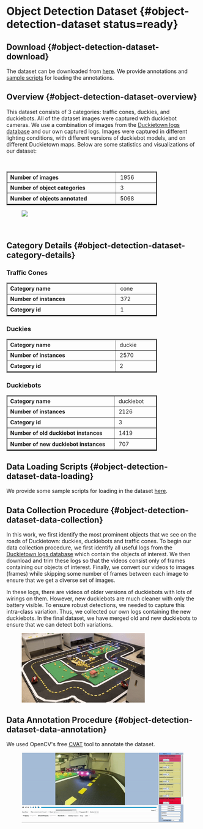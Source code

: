 # Object Detection Dataset {#object-detection-dataset status=ready}

## Download {#object-detection-dataset-download}
The dataset can be downloaded from [here](https://drive.google.com/drive/folders/1cTBoKrXJb0kajBGxhuBxJpbKaotHPX7O). We provide annotations and [sample scripts](https://github.com/saryazdi/Duckietown-Object-Detection-LFV/tree/master/OD_scripts) for loading the annotations.

## Overview {#object-detection-dataset-overview}
This dataset consists of 3 categories: traffic cones, duckies, and duckiebots. All of the dataset images were captured with duckiebot cameras. We use a combination of images from the [Duckietown logs database](http://logs.duckietown.org/) and our own captured logs. Images were captured in different lighting conditions, with different versions of duckiebot models, and on different Duckietown maps. Below are some statistics and visualizations of our dataset:

<br clear="all"/>

<!-- <table>
      <tr><td>Number of images</td><td>1956</td></tr>
      <tr><td>Number of object categories</td><td>3</td></tr>
      <tr><td>Number of objects annotated</td><td>5068</td></tr>
</table> -->

<table style="width: 394px;" border="2" cellpadding="2">
<tbody>
<tr style="height: 22px;">
<td style="width: 304px; height: 21px;"><strong>Number of images</strong></td>
<td style="width: 99px; height: 21px;">&nbsp;1956</td>
</tr>
<tr style="height: 22px;">
<td style="width: 304px; height: 21px;"><strong>Number of object categories</strong></td>
<td style="width: 99px; height: 21px;">&nbsp;3</td>
</tr>
<tr style="height: 22px;">
<td style="width: 304px; height: 22px;"><strong>Number of objects annotated</strong></td>
<td style="width: 99px; height: 22px;">&nbsp;5068</td>
</tr>
</tbody>
</table>

<figure>
<img src="od_images/annotations.jpg" style='width:35em'/>
</figure>
<br clear="all"/>

## Category Details {#object-detection-dataset-category-details}

### Traffic Cones
<!-- <table>
      <tr><td><b>Category name</b></td><td>cone</td></tr>
      <tr><td><b>Number of instances</b></td><td>372</td></tr>
      <tr><td><b>Category id</b></td><td>1</td></tr>
</table> -->

<table style="width: 394px;" border="2" cellpadding="2">
<tbody>
<tr style="height: 22px;">
<td style="width: 304px; height: 21px;"><strong>Category name</strong></td>
<td style="width: 99px; height: 21px;">&nbsp;cone</td>
</tr>
<tr style="height: 22px;">
<td style="width: 304px; height: 21px;"><strong>Number of instances</strong></td>
<td style="width: 99px; height: 21px;">&nbsp;372</td>
</tr>
<tr style="height: 22px;">
<td style="width: 304px; height: 22px;"><strong>Category id</strong></td>
<td style="width: 99px; height: 22px;">&nbsp;1</td>
</tr>
</tbody>
</table>

### Duckies
<!-- <table>
      <tr><td>Category name</td><td>duckie</td></tr>
      <tr><td>Number of instances</td><td>2570</td></tr>
      <tr><td>Category id</td><td>2</td></tr>
</table> -->
<table style="width: 394px;" border="2" cellpadding="2">
<tbody>
<tr style="height: 22px;">
<td style="width: 304px; height: 21px;"><strong>Category name</strong></td>
<td style="width: 99px; height: 21px;">&nbsp;duckie</td>
</tr>
<tr style="height: 22px;">
<td style="width: 304px; height: 21px;"><strong>Number of instances</strong></td>
<td style="width: 99px; height: 21px;">&nbsp;2570</td>
</tr>
<tr style="height: 22px;">
<td style="width: 304px; height: 22px;"><strong>Category id</strong></td>
<td style="width: 99px; height: 22px;">&nbsp;2</td>
</tr>
</tbody>
</table>


### Duckiebots
<!-- <table>
      <tr><td>Category name</td><td>duckiebot</td></tr>
      <tr><td>Number of instances</td><td>2126</td></tr>
      <tr><td>Category id</td><td>3</td></tr>
      <tr><td>Number of old duckiebot instances</td><td>1419</td></tr>
      <tr><td>Number of new duckiebot instances</td><td>707</td></tr>
</table> -->
<table style="width: 394px;" border="2" cellpadding="2">
<tbody>
<tr style="height: 22px;">
<td style="width: 304px; height: 21px;"><strong>Category name</strong></td>
<td style="width: 99px; height: 21px;">&nbsp;duckiebot</td>
</tr>
<tr style="height: 22px;">
<td style="width: 304px; height: 21px;"><strong>Number of instances</strong></td>
<td style="width: 99px; height: 21px;">&nbsp;2126</td>
</tr>
<tr style="height: 22px;">
<td style="width: 304px; height: 22px;"><strong>Category id</strong></td>
<td style="width: 99px; height: 22px;">&nbsp;3</td>
</tr>
<tr style="height: 22px;">
<td style="width: 304px; height: 22px;"><strong>Number of old duckiebot instances</strong></td>
<td style="width: 99px; height: 22px;">&nbsp;1419</td>
</tr>
<tr style="height: 22px;">
<td style="width: 304px; height: 22px;"><strong>Number of new duckiebot instances</strong></td>
<td style="width: 99px; height: 22px;">&nbsp;707</td>
</tr>
</tbody>
</table>


## Data Loading Scripts {#object-detection-dataset-data-loading}
We provide some sample scripts for loading in the dataset [here](https://github.com/saryazdi/Duckietown-Object-Detection-LFV/tree/master/OD_scripts).


## Data Collection Procedure {#object-detection-dataset-data-collection}

In this work, we first identify the most prominent objects that we see on the roads of Duckietown: duckies, duckiebots and traffic cones. To begin our data collection procedure, we first identify all useful logs from the [Duckietown logs database](http://logs.duckietown.org/) which contain the objects of interest. We then download and trim these logs so that the videos consist only of frames containing our objects of interest. Finally, we convert our videos to images (frames) while skipping some number of frames between each image to ensure that we get a diverse set of images. 

In these logs, there are videos of older versions of duckiebots with lots of wirings on them. However, new duckiebots are much cleaner with only the battery visible. To ensure robust detections, we needed to capture this intra-class variation. Thus, we collected our own logs containing the new duckiebots. In the final dataset, we have merged old and new duckiebots to ensure that we can detect both variations. 

<figure>
    <img src="od_images/datacollection.gif" style='width:23em'/>
</figure>

## Data Annotation Procedure {#object-detection-dataset-data-annotation}
We used OpenCV's free [CVAT](https://github.com/opencv/cvat) tool to annotate the dataset.

<figure>
<img src="od_images/cvat_annotating.gif" style='width:32em'/>
</figure>